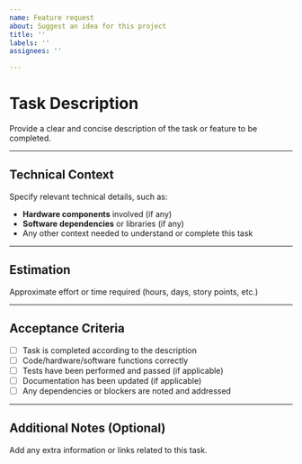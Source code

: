 ```yaml
---
name: Feature request
about: Suggest an idea for this project
title: ''
labels: ''
assignees: ''

---
```


# Task Description  
Provide a clear and concise description of the task or feature to be completed.

---

## Technical Context  
Specify relevant technical details, such as:  
- **Hardware components** involved (if any)  
- **Software dependencies** or libraries (if any)  
- Any other context needed to understand or complete this task

---

## Estimation  
Approximate effort or time required (hours, days, story points, etc.)

---

## Acceptance Criteria  
- [ ] Task is completed according to the description  
- [ ] Code/hardware/software functions correctly  
- [ ] Tests have been performed and passed (if applicable)  
- [ ] Documentation has been updated (if applicable)  
- [ ] Any dependencies or blockers are noted and addressed

---

## Additional Notes (Optional)  
Add any extra information or links related to this task.
